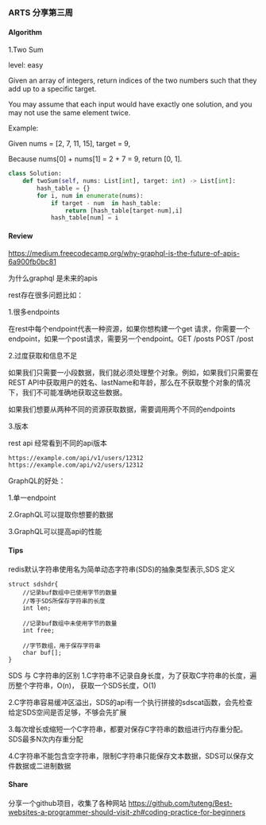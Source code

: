 ### ARTS 分享第三周

#### Algorithm

1.Two Sum

level: easy

Given an array of integers, return indices of the two numbers such that they add up to a specific target.

You may assume that each input would have exactly one solution, and you may not use the same element twice.

Example:

Given nums = [2, 7, 11, 15], target = 9,

Because nums[0] + nums[1] = 2 + 7 = 9,
return [0, 1].

```python
class Solution:
    def twoSum(self, nums: List[int], target: int) -> List[int]:
        hash_table = {}
        for i, num in enumerate(nums):
            if target - num  in hash_table:
                return [hash_table[target-num],i]
            hash_table[num] = i
```

#### Review

https://medium.freecodecamp.org/why-graphql-is-the-future-of-apis-6a900fb0bc81

为什么graphql 是未来的apis

rest存在很多问题比如：

1.很多endpoints

在rest中每个endpoint代表一种资源，如果你想构建一个get 请求，你需要一个endpoint，如果一个post请求，需要另一个endpoint。GET /posts    POST /post

2.过度获取和信息不足

如果我们只需要一小段数据，我们就必须处理整个对象。例如，如果我们只需要在REST API中获取用户的姓名、lastName和年龄，那么在不获取整个对象的情况下，我们不可能准确地获取这些数据。

如果我们想要从两种不同的资源获取数据，需要调用两个不同的endpoints

3.版本

rest api 经常看到不同的api版本

```shell
https://example.com/api/v1/users/12312
https://example.com/api/v2/users/12312
```

GraphQL的好处：

1.单一endpoint

2.GraphQL可以提取你想要的数据

3.GraphQL可以提高api的性能

#### Tips
redis默认字符串使用名为简单动态字符串(SDS)的抽象类型表示,SDS 定义
```
struct sdshdr{
    //记录buf数组中已使用字节的数量
    //等于SDS所保存字符串的长度
    int len;

    //记录buf数组中未使用字节的数量
    int free;

    //字节数组，用于保存字符串
    char buf[];
}
```
SDS 与 C字符串的区别
1.C字符串不记录自身长度，为了获取C字符串的长度，遍历整个字符串，O(n)， 获取一个SDS长度，O(1)

2.C字符串容易缓冲区溢出，SDS的api有一个执行拼接的sdscat函数，会先检查给定SDS空间是否足够，不够会先扩展

3.每次增长或缩短一个C字符串，都要对保存C字符串的数组进行内存重分配。SDS最多N次内存重分配

4.C字符串不能包含空字符串，限制C字符串只能保存文本数据，SDS可以保存文件数据或二进制数据


#### Share
分享一个github项目，收集了各种网站
https://github.com/tuteng/Best-websites-a-programmer-should-visit-zh#coding-practice-for-beginners